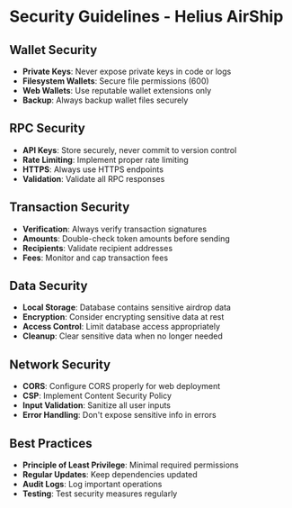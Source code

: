 # Security Guidelines - Helius AirShip

## Wallet Security
- **Private Keys**: Never expose private keys in code or logs
- **Filesystem Wallets**: Secure file permissions (600)
- **Web Wallets**: Use reputable wallet extensions only
- **Backup**: Always backup wallet files securely

## RPC Security
- **API Keys**: Store securely, never commit to version control
- **Rate Limiting**: Implement proper rate limiting
- **HTTPS**: Always use HTTPS endpoints
- **Validation**: Validate all RPC responses

## Transaction Security
- **Verification**: Always verify transaction signatures
- **Amounts**: Double-check token amounts before sending
- **Recipients**: Validate recipient addresses
- **Fees**: Monitor and cap transaction fees

## Data Security
- **Local Storage**: Database contains sensitive airdrop data
- **Encryption**: Consider encrypting sensitive data at rest
- **Access Control**: Limit database access appropriately
- **Cleanup**: Clear sensitive data when no longer needed

## Network Security
- **CORS**: Configure CORS properly for web deployment
- **CSP**: Implement Content Security Policy
- **Input Validation**: Sanitize all user inputs
- **Error Handling**: Don't expose sensitive info in errors

## Best Practices
- **Principle of Least Privilege**: Minimal required permissions
- **Regular Updates**: Keep dependencies updated
- **Audit Logs**: Log important operations
- **Testing**: Test security measures regularly